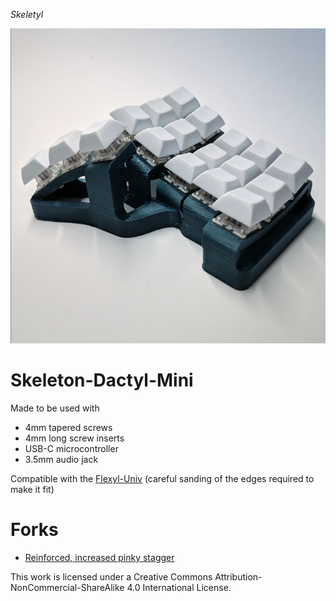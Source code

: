 *Skeletyl*


![](skel.png)

# Skeleton-Dactyl-Mini

Made to be used with 

- 4mm tapered screws
- 4mm long screw inserts
- USB-C microcontroller
- 3.5mm audio jack

Compatible with the [Flexyl-Univ](https://www.hidtech.ca/?product=flexyl-univ) (careful sanding of the edges required to make it fit)

# Forks

- [Reinforced, increased pinky stagger](https://github.com/dereknheiley/Skeleton-Dactyl-Mini)


This work is licensed under a Creative Commons Attribution-NonCommercial-ShareAlike 4.0 International License.
